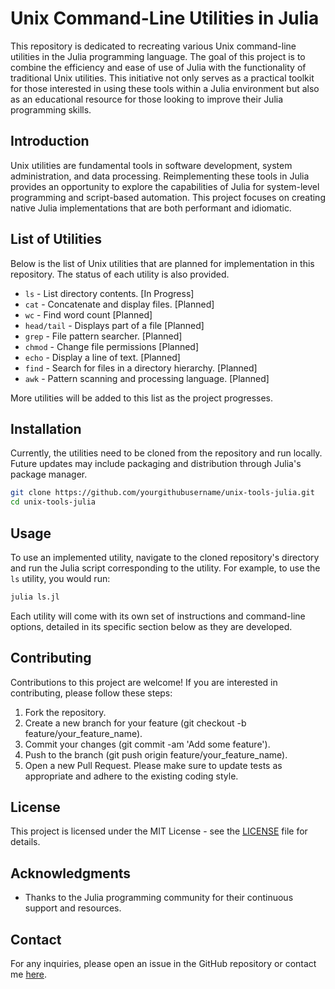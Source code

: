# Unix Command-Line Utilities in Julia

This repository is dedicated to recreating various Unix command-line utilities in the Julia programming language. The goal of this project is to combine the efficiency and ease of use of Julia with the functionality of traditional Unix utilities. This initiative not only serves as a practical toolkit for those interested in using these tools within a Julia environment but also as an educational resource for those looking to improve their Julia programming skills.

## Introduction

Unix utilities are fundamental tools in software development, system administration, and data processing. Reimplementing these tools in Julia provides an opportunity to explore the capabilities of Julia for system-level programming and script-based automation. This project focuses on creating native Julia implementations that are both performant and idiomatic.

## List of Utilities

Below is the list of Unix utilities that are planned for implementation in this repository. The status of each utility is also provided.

- `ls` - List directory contents. [In Progress]
- `cat` - Concatenate and display files. [Planned]
- `wc` - Find word count [Planned]
- `head/tail` - Displays part of a file [Planned]
- `grep` - File pattern searcher. [Planned]
- `chmod` - Change file permissions [Planned]
- `echo` - Display a line of text. [Planned]
- `find` - Search for files in a directory hierarchy. [Planned]
- `awk` - Pattern scanning and processing language. [Planned]

More utilities will be added to this list as the project progresses.

## Installation

Currently, the utilities need to be cloned from the repository and run locally. Future updates may include packaging and distribution through Julia's package manager.

```bash
git clone https://github.com/yourgithubusername/unix-tools-julia.git
cd unix-tools-julia
```

## Usage

To use an implemented utility, navigate to the cloned repository's directory and run the Julia script corresponding to the utility. For example, to use the `ls` utility, you would run:

```julia
julia ls.jl
```

Each utility will come with its own set of instructions and command-line options, detailed in its specific section below as they are developed.

## Contributing
Contributions to this project are welcome! If you are interested in contributing, please follow these steps:

1. Fork the repository.
2. Create a new branch for your feature (git checkout -b feature/your_feature_name).
3. Commit your changes (git commit -am 'Add some feature').
4. Push to the branch (git push origin feature/your_feature_name).
5. Open a new Pull Request.
Please make sure to update tests as appropriate and adhere to the existing coding style.

## License
This project is licensed under the MIT License - see the [LICENSE](LICENSE) file for details.

## Acknowledgments

- Thanks to the Julia programming community for their continuous support and resources.

## Contact

For any inquiries, please open an issue in the GitHub repository or contact me [here](mailto:sebarrett@augusta.edu).